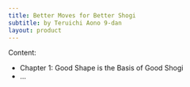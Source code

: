```yaml
---
title: Better Moves for Better Shogi
subtitle: by Teruichi Aono 9-dan
layout: product
---
```

Content:
* Chapter 1: Good Shape is the Basis of Good Shogi
* ...